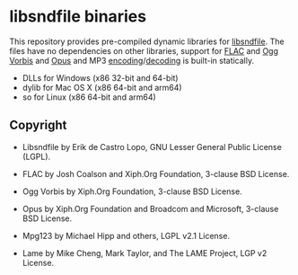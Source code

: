 libsndfile binaries
===================

This repository provides pre-compiled dynamic libraries for
[libsndfile](http://www.mega-nerd.com/libsndfile/). The files have no
dependencies on other libraries, support for
[FLAC](https://xiph.org/flac/) and 
[Ogg Vorbis](http://xiph.org/vorbis/) and 
[Opus](https://opus-codec.org/) and 
MP3 [encoding](https://lame.sourceforge.io/)/[decoding](https://mpg123.org/)
is built-in statically.


- DLLs for Windows (x86 32-bit and 64-bit)
- dylib for Mac OS X (x86 64-bit and arm64)
- so for Linux (x86 64-bit and arm64)

Copyright
---------

* Libsndfile by Erik de Castro Lopo, GNU Lesser General Public License (LGPL).

* FLAC by Josh Coalson and Xiph.Org Foundation, 3-clause BSD License.

* Ogg Vorbis by Xiph.Org Foundation, 3-clause BSD License.

* Opus by Xiph.Org Foundation and Broadcom and Microsoft, 3-clause BSD License.

* Mpg123 by Michael Hipp and others, LGPL v2.1 License.

* Lame by Mike Cheng, Mark Taylor, and The LAME Project, LGP v2 License.
